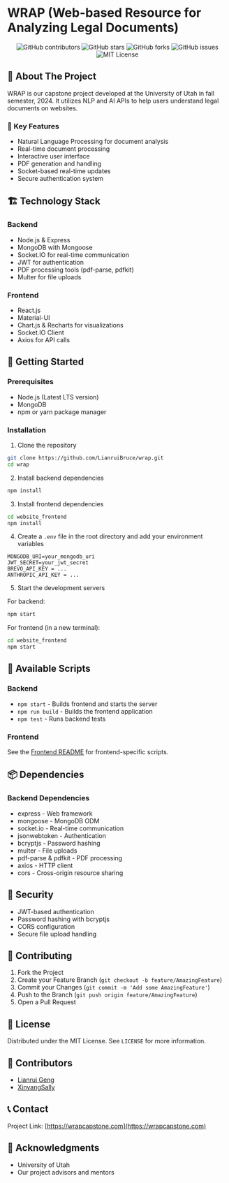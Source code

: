 # WRAP (Web-based Resource for Analyzing Legal Documents)

<div align="center">

![GitHub contributors](https://img.shields.io/github/contributors/LianruiBruce/wrap)
![GitHub stars](https://img.shields.io/github/stars/LianruiBruce/wrap)
![GitHub forks](https://img.shields.io/github/forks/LianruiBruce/wrap)
![GitHub issues](https://img.shields.io/github/issues/LianruiBruce/wrap)
![MIT License](https://img.shields.io/badge/license-MIT-blue)

</div>

## 🎯 About The Project

WRAP is our capstone project developed at the University of Utah in fall semester, 2024. It utilizes NLP and AI APIs to help users understand legal documents on websites.

### 🌟 Key Features

- Natural Language Processing for document analysis
- Real-time document processing
- Interactive user interface
- PDF generation and handling
- Socket-based real-time updates
- Secure authentication system

## 🏗️ Technology Stack

### Backend
- Node.js & Express
- MongoDB with Mongoose
- Socket.IO for real-time communication
- JWT for authentication
- PDF processing tools (pdf-parse, pdfkit)
- Multer for file uploads

### Frontend
- React.js
- Material-UI
- Chart.js & Recharts for visualizations
- Socket.IO Client
- Axios for API calls

## 🚀 Getting Started

### Prerequisites

- Node.js (Latest LTS version)
- MongoDB
- npm or yarn package manager

### Installation

1. Clone the repository
```bash
git clone https://github.com/LianruiBruce/wrap.git
cd wrap
```

2. Install backend dependencies
```bash
npm install
```

3. Install frontend dependencies
```bash
cd website_frontend
npm install
```

4. Create a `.env` file in the root directory and add your environment variables
```env
MONGODB_URI=your_mongodb_uri
JWT_SECRET=your_jwt_secret
BREVO_API_KEY = ...
ANTHROPIC_API_KEY = ...

```

5. Start the development servers

For backend:
```bash
npm start
```

For frontend (in a new terminal):
```bash
cd website_frontend
npm start
```

## 📝 Available Scripts

### Backend
- `npm start` - Builds frontend and starts the server
- `npm run build` - Builds the frontend application
- `npm test` - Runs backend tests

### Frontend
See the [Frontend README](./website_frontend/README.md) for frontend-specific scripts.

## 📦 Dependencies

### Backend Dependencies
- express - Web framework
- mongoose - MongoDB ODM
- socket.io - Real-time communication
- jsonwebtoken - Authentication
- bcryptjs - Password hashing
- multer - File uploads
- pdf-parse & pdfkit - PDF processing
- axios - HTTP client
- cors - Cross-origin resource sharing

## 🔐 Security

- JWT-based authentication
- Password hashing with bcryptjs
- CORS configuration
- Secure file upload handling

## 🤝 Contributing

1. Fork the Project
2. Create your Feature Branch (`git checkout -b feature/AmazingFeature`)
3. Commit your Changes (`git commit -m 'Add some AmazingFeature'`)
4. Push to the Branch (`git push origin feature/AmazingFeature`)
5. Open a Pull Request

## 📄 License

Distributed under the MIT License. See `LICENSE` for more information.

## 👥 Contributors

- [Lianrui Geng](https://github.com/LianruiBruce)
- [XinyangSally](https://github.com/XinyangSally)

## 📞 Contact

Project Link: [https://wrapcapstone.com](https://wrapcapstone.com)

## 🙏 Acknowledgments

- University of Utah
- Our project advisors and mentors
